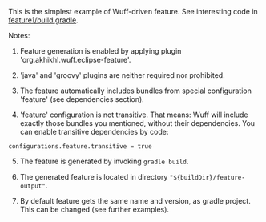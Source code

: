 This is the simplest example of Wuff-driven feature. See interesting code in [feature1/build.gradle](feature1/build.gradle).

Notes:

1. Feature generation is enabled by applying plugin 'org.akhikhl.wuff.eclipse-feature'.

2. 'java' and 'groovy' plugins are neither required nor prohibited.

3. The feature automatically includes bundles from special configuration 'feature' (see dependencies section).

4. 'feature' configuration is not transitive. That means: Wuff will include exactly those bundles you mentioned, without their dependencies. You can enable transitive dependencies by code:
  ```
  configurations.feature.transitive = true
  ```
  
5. The feature is generated by invoking `gradle build`. 

6. The generated feature is located in directory `"${buildDir}/feature-output"`.

7. By default feature gets the same name and version, as gradle project. This can be changed (see further examples).
